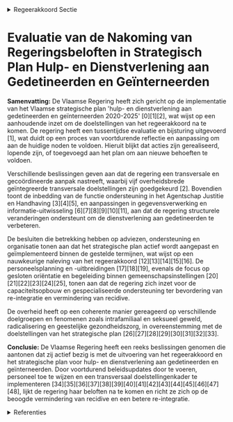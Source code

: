 

<details>
        <summary>Regeerakkoord Sectie </summary>
        <p>3.2.2 Het strategische plan hulp- en dienstverlening aan gedetineerden en geïnterneerden Het eerste strategisch plan hulp- en dienst-verlening aan gedetineerden en geïnter-neerden in uitvoering van het decreet van 8 maart 2013 betreffende de hulp- en dienst verlening aan gedetineerden loopt tot 2020. De Vlaamse minister bevoegd voor Justitie en Handhaving zal de opmaak en de opvolging van het nieuwe strategisch plan voor zijn rekening nemen. De beleidscoördi-natoren voor de uitvoering van het strate-gisch plan spelen hier een belangrijke rol. De doelstellingen van het strategisch plan moeten duidelijker responsabilisering, re-integratie en beperking van recidive beogen door op alle levensdomeinen (opleiding, onderwijs, welzijn, GGZ, wonen, werk, …) te focussen. Dit vraagt een inzet van alle vakministers. De vakministers zorgen ervoor dat bij de start van de strafuitvoering hiervoor een aanbod beschikbaar is. Bijzondere aandacht in het strategisch plan gaat ook naar responsabilisering en beperking van recidive voor o.a. volgende fenomenen en doelgroepen: intra-familiaal geweld, seksueel geweld, radicalisering, geestelijke gezondheids-zorg, inclusief verslavingszorg, en veelplegers. Er gaat tevens voldoende aandacht naar een aangepast aanbod voor geïnterneerden ongeacht waar ze verblijven en onder welk statuut (geplaatst, vrij op proef of na definitieve invrijheidsstelling. Om een breuk in het traject van de gedeti-neerde of geïnterneerde die in vrijheid wordt gesteld te vermijden, garanderen we een betere overgang tussen ‘binnen’ en ’buiten’. De trajectbegeleiding tijdens detentie en internering en de begeleiding door de justitiehuizen en lokale besturen na de detentie moeten nauwer aansluiten. Ook tijdens de detentie worden de lokale besturen op tijd betrokken in het licht van een eventuele (vervroegde) invrijheidsstelling. Gezien het grote aandeel van gedetineerden met geestelijke gezondheidsproblemen, inclusief verslaving, moet er zowel tijdens als na de detentie een aangepast aanbod zijn. Daarvoor zal de Vlaamse minister bevoegd voor Justitie en Handhaving samen met de Vlaamse vakminister in overleg treden met de bevoegde federale minister voor de penitentiaire gezondheidszorg. </p>
        </details> 

# Evaluatie van de Nakoming van Regeringsbeloften in Strategisch Plan Hulp- en Dienstverlening aan Gedetineerden en Geïnterneerden

**Samenvatting:**
De Vlaamse Regering heeft zich gericht op de implementatie van het Vlaamse strategische plan 'hulp- en dienstverlening aan gedetineerden en geïnterneerden 2020-2025' \[0\]\[1\]\[2\], wat wijst op een aanhoudende inzet om de doelstellingen van het regeerakkoord na te komen. De regering heeft een tussentijdse evaluatie en bijsturing uitgevoerd \[1\], wat duidt op een proces van voortdurende reflectie en aanpassing om aan de huidige noden te voldoen. Hieruit blijkt dat acties zijn gerealiseerd, lopende zijn, of toegevoegd aan het plan om aan nieuwe behoeften te voldoen.

Verschillende beslissingen geven aan dat de regering een transversale en gecoördineerde aanpak nastreeft, waarbij vijf overheidsbrede geïntegreerde transversale doelstellingen zijn goedgekeurd \[2\]. Bovendien toont de inbedding van de functie ondersteuning in het Agentschap Justitie en Handhaving \[3\]\[4\]\[5\], en aanpassingen in gegevensverwerking en informatie-uitwisseling \[6\]\[7\]\[8\]\[9\]\[10\]\[11\], aan dat de regering structurele veranderingen ondersteunt om de dienstverlening aan gedetineerden te verbeteren.

De besluiten die betrekking hebben op adviezen, ondersteuning en organisatie tonen aan dat het strategische plan actief wordt aangepast en geïmplementeerd binnen de gestelde termijnen, wat wijst op een nauwkeurige naleving van het regeerakkoord \[12\]\[13\]\[14\]\[15\]\[16\]. De personeelsplanning en -uitbreidingen \[17\]\[18\]\[19\], evenals de focus op gesloten oriëntatie en begeleiding binnen gemeenschapsinstellingen \[20\]\[21\]\[22\]\[23\]\[24\]\[25\], tonen aan dat de regering zich inzet voor de capaciteitsopbouw en gespecialiseerde ondersteuning ter bevordering van re-integratie en vermindering van recidive.

De overheid heeft op een coherente manier gereageerd op verschillende doelgroepen en fenomenen zoals intrafamiliaal en seksueel geweld, radicalisering en geestelijke gezondheidszorg, in overeenstemming met de doelstellingen van het strategische plan \[26\]\[27\]\[28\]\[29\]\[30\]\[31\]\[32\]\[33\]. 

**Conclusie:**
De Vlaamse Regering heeft een reeks beslissingen genomen die aantonen dat zij actief bezig is met de uitvoering van het regeerakkoord en het strategische plan voor hulp- en dienstverlening aan gedetineerden en geïnterneerden. Door voortdurend beleidsupdates door te voeren, personeel toe te wijzen en een transversaal doelstellingenkader te implementeren \[34\]\[35\]\[36\]\[37\]\[38\]\[39\]\[40\]\[41\]\[42\]\[43\]\[44\]\[45\]\[46\]\[47\]\[48\], lijkt de regering haar beloften na te komen en richt ze zich op de beoogde vermindering van recidive en een betere re-integratie.

<details>
        <summary> Referenties</summary>
        **[\[0\]](http://themis.vlaanderen.be/id/resource/d78204d0-4926-11ec-94bb-99a9d1e168fe)** : **(2020-11-13)** Vlaams strategisch plan hulp- en dienstverlening aan gedetineerden en geïnterneerden 2020-2025   De Vlaamse Regering hecht haar principiële goedkeuring aan het ontwerp van Vlaams strategisch plan 'hul... 

**[\[1\]](http://themis.vlaanderen.be/id/nieuwsbericht/658174CEE2E2C9E5814C2173)** : **(2023-12-22)** Tussentijdse evaluatie en bijsturing van het Vlaams strategisch plan hulp- en dienstverlening aan gedetineerden en geïnterneerden 2020-2025   In november 2020 stelde de Vlaams minister van Justitie en... 

**[\[2\]](http://themis.vlaanderen.be/id/resource/ce798540-4929-11ec-94bb-99a9d1e168fe)** : **(2020-04-24)** Vlaams strategisch plan ‘hulp- en dienstverlening aan gedetineerden en geïnterneerden 2020-2025’: transversaal doelstellingenkader   De Vlaamse Regering beslist hulp- en dienstverlening aan gedetineer... 

**[\[3\]](http://themis.vlaanderen.be/id/nieuwsbericht/64AE554D0592342F299DB9B1)** : **(2023-07-14)** Ondersteuning in het kader van de organisatie van de hulp- en dienstverlening aan gedetineerden: ingebed in Agentschap Justitie en Handhaving Voorontwerp van besluit van de Vlaamse Regering tot wijzig... 

**[\[4\]](http://themis.vlaanderen.be/id/nieuwsbericht/64F6D4433605E1AC863BE182)** : **(2023-09-08)** Ondersteuning organisatie hulp- en dienstverlening aan gedetineerden: ingebed in Agentschap Justitie en Handhaving Ontwerpbesluit van de Vlaamse Regering tot wijziging van het besluit van de Vlaamse R... 

**[\[5\]](http://themis.vlaanderen.be/id/nieuwsbericht/64AE54C10592342F299DB9AF)** : **(2023-07-14)** Personeelsplan Agentschap Justitie en Handhaving: inbedding functie ondersteuning hulp- en dienstverlening aan gedetineerden   De Vlaamse Regering keurt het personeelsplan goed voor het Agentschap Jus... 

**[\[6\]](http://themis.vlaanderen.be/id/nieuwsbericht/645CDBD08E8235823F6B763A)** : **(2023-05-12)** Gegevensdeling hulp- en dienstverlening aan gedetineerden Ontwerpbesluit van de Vlaamse Regering tot regeling van de gegevensverwerking en informatie-uitwisseling, vermeld in hoofdstuk 4 van het decre... 

**[\[7\]](http://themis.vlaanderen.be/id/nieuwsbrief-info/63983790C2B90D4571CF8683)** : **(2022-12-16)** Gegevensdeling hulp- en dienstverlening aan gedetineerden Voorontwerp van besluit van de Vlaamse Regering tot regeling van de gegevensverwerking en informatie-uitwisseling, vermeld in hoofdstuk 4 van ... 

**[\[8\]](http://themis.vlaanderen.be/id/resource/cf32ea30-4929-11ec-94bb-99a9d1e168fe)** : **(2020-04-24)** Decreet organisatie gegevensverwerking en informatie-uitwisseling gedetineerden: wijziging Voorontwerp van decreet tot wijziging van het decreet van 8 maart 2013 betreffende de organisatie van hulp- e... 

**[\[9\]](http://themis.vlaanderen.be/id/resource/d3e24f70-8a7a-11ec-b92e-970acd8c80b9)** : **(2020-10-30)** Gegevensverwerking en informatie-uitwisseling gedetineerden: wijzigingsdecreet Ontwerpdecreet tot wijziging van het decreet van 8 maart 2013 betreffende de organisatie van hulp- en dienstverlening aan... 

**[\[10\]](http://themis.vlaanderen.be/id/resource/d7901920-4927-11ec-94bb-99a9d1e168fe)** : **(2020-07-17)** Decreet organisatie gegevensverwerking en informatie-uitwisseling gedetineerden: wijziging Voorontwerp van decreet tot wijziging van het decreet van 8 maart 2013 betreffende de organisatie van hulp- e... 

**[\[11\]](http://themis.vlaanderen.be/id/resource/d71bdae0-4924-11ec-94bb-99a9d1e168fe)** : **(2021-02-26)** Wijzigingsdecreet organisatie hulp- en dienstverlening gedetineerden wat gegevensverwerking en informatie-uitwisseling betreft Bekrachtiging en afkondiging van het decreet tot wijziging van het decree... 

**[\[12\]]** : **(2020-01-10)** Advies inzake de opmaak van het Vlaamse strategisch plan ‘hulp- en dienstverlening aan gedetineerden en geïnterneerden’ 2020-2025 

**[\[13\]](http://themis.vlaanderen.be/id/nieuwsbericht/641AD24C3335D329E25ED740)** : **(2023-03-24)** Samenwerkingsakkoord hulp- en dienstverlening aan gedetineerden: voorontwerp van instemmingsdecreet A. Ontwerp van samenwerkingsakkoord tussen de Federale Staat en de Vlaamse Gemeenschap en het Vlaams... 

**[\[14\]](http://themis.vlaanderen.be/id/nieuwsbericht/64AE6A5B0592342F299DBA00)** : **(2023-07-14)** Samenwerkingsakkoord hulp- en dienstverlening aan gedetineerden A. Ontwerp van samenwerkingsakkoord tussen de Federale Staat en de Vlaamse Gemeenschap en het Vlaamse Gewest inzake de hulp- en dienstve... 

**[\[15\]](http://themis.vlaanderen.be/id/nieuwsbrief-info/6231F8526BB7B593CFC189E5)** : **(2022-03-18)** Samenwerkingsakkoord hulp- en dienstverlening aan gedetineerden: voorontwerp van instemmingsdecreet A. Ontwerp van samenwerkingsakkoord tussen de Federale Staat en de Vlaamse Gemeenschap en het Vlaams... 

**[\[16\]](http://themis.vlaanderen.be/id/nieuwsbericht/64AE54600592342F299DB9AD)** : **(2023-07-14)** Nota aan het Overlegcomité: 'De goedkeuring van het samenwerkingsakkoord tussen de Federale Staat, de Vlaamse Gemeenschap en het Vlaamse Gewest over de hulp- en dienstverlening aan gedetineerden'   Op... 

**[\[17\]](http://themis.vlaanderen.be/id/resource/55bc3540-4928-11ec-94bb-99a9d1e168fe)** : **(2020-07-10)** Personeelsplan van het Departement Welzijn, Volksgezondheid en Gezin – luik justitie   De Vlaamse Regering hecht haar goedkeuring aan het  personeelsplan van het Departement Welzijn, Volksgezondheid e... 

**[\[18\]](http://themis.vlaanderen.be/id/nieuwsbericht/65819721E2E2C9E5814C22C3)** : **(2023-12-22)** Personeelsplan Agentschap Justitie en Handhaving   De Vlaamse Regering keurt het personeelsplan goed van het Agentschap Justitie en Handhaving. Het personeelsplan zorgt voor de versterking van het Vla... 

**[\[19\]](http://themis.vlaanderen.be/id/nieuwsbrief-info/63A17CBCDBF1CAE811022163)** : **(2022-12-23)** Personeelsplan Agentschap Justitie en Handhaving: uitrol intersectorale centra intrafamiliaal geweld   De Vlaamse Regering keurt het personeelsplan voor het Agentschap Justitie en Handhaving 2023 goed... 

**[\[20\]](http://themis.vlaanderen.be/id/nieuwsbrief-info/623AF5776BB7B593CFC18DB6)** : **(2022-03-25)** Inwerkingtreding van de gesloten oriëntatie en de gesloten begeleiding in de gemeenschapsinstellingen Ontwerpdecreet tot wijziging van de wet van 8 april 1965 betreffende de jeugdbescherming, het decr... 

**[\[21\]](http://themis.vlaanderen.be/id/nieuwsbrief-info/61B85033364ED90009000ED5)** : **(2021-12-17)** Inwerkingtreding van de gesloten oriëntatie en de gesloten begeleiding in de gemeenschapsinstellingen Voorontwerp van decreet tot wijziging van de wet van 8 april 1965 betreffende de jeugdbescherming,... 

**[\[22\]](http://themis.vlaanderen.be/id/nieuwsbrief-info/62A2067294D257C352466304)** : **(2022-06-10)** Inwerkingtreding van de gesloten oriëntatie en de gesloten begeleiding in de gemeenschapsinstellingen Ontwerpdecreet tot wijziging van de wet van 8 april 1965 betreffende de jeugdbescherming, het decr... 

**[\[23\]](http://themis.vlaanderen.be/id/nieuwsbrief-info/63205E8F5CD4B179BD870A1E)** : **(2022-09-16)** Uitvoeringsbesluit decreet Jeugddelinquentie: Organisatie afdelingen gesloten oriëntatie en gesloten begeleiding Ontwerpbesluit van de Vlaamse Regering tot uitvoering van het decreet van 15 februari 2... 

**[\[24\]](http://themis.vlaanderen.be/id/nieuwsbrief-info/62CD6EDA8E6C4430A8898881)** : **(2022-07-15)** Uitvoeringsbesluit decreet Jeugddelinquentie: Organisatie afdelingen gesloten oriëntatie en gesloten begeleiding Voorontwerp van besluit van de Vlaamse Regering tot uitvoering van het decreet van 15 f... 

**[\[25\]](http://themis.vlaanderen.be/id/nieuwsbrief-info/62722C141C4A193816C30608)** : **(2022-05-06)** Uitvoeringsbesluit decreet Jeugddelinquentie: Organisatie afdelingen gesloten oriëntatie en gesloten begeleiding Voorontwerp van besluit van de Vlaamse Regering tot uitvoering van het decreet van 15 f... 

**[\[26\]](http://themis.vlaanderen.be/id/nieuwsbrief-info/61A5F595364ED90008000578)** : **(2021-12-03)** Uitvoering bepalingen decreet justitiehuizen en de juridische eerstelijnsbijstand Voorontwerp van besluit van de Vlaamse Regering tot uitvoering van bepalingen over de justitiehuizen van het decreet v... 

**[\[27\]](http://themis.vlaanderen.be/id/nieuwsbrief-info/6231B21A6BB7B593CFC189D9)** : **(2022-03-18)** Uitvoering bepalingen decreet justitiehuizen en juridische eerstelijnsbijstand Ontwerpbesluit van de Vlaamse Regering tot uitvoering van bepalingen over de justitiehuizen van het decreet van 26 april ... 

**[\[28\]](http://themis.vlaanderen.be/id/nieuwsbrief-info/61E7CB4D364ED90008000211)** : **(2022-01-21)** Uitvoering bepalingen decreet justitiehuizen en juridische eerstelijnsbijstand Voorontwerp van besluit van de Vlaamse Regering tot uitvoering van bepalingen over de justitiehuizen van het decreet van ... 

**[\[29\]](http://themis.vlaanderen.be/id/nieuwsbrief-info/62D112748E6C4430A8898D84)** : **(2022-07-15)** Wijzigingsdecreet justitiehuizen en juridische eerstelijnsbijstand: indicatiestelling en interne informatiedeling Voorontwerp van decreet tot wijziging van het decreet van 26 april 2019 houdende de ju... 

**[\[30\]](http://themis.vlaanderen.be/id/nieuwsbrief-info/63A1B57FDBF1CAE811022301)** : **(2022-12-23)** Wijzigingsdecreet justitiehuizen en juridische eerstelijnsbijstand: indicatiestelling en interne informatiedeling Ontwerpdecreet tot wijziging van het decreet van 26 april 2019 houdende de justitiehui... 

**[\[31\]](http://themis.vlaanderen.be/id/nieuwsbrief-info/612F718E364ED90008000286)** : **(2021-09-03)** Juridische eerstelijnsbijstand: praktische uitwerking Voorontwerp van besluit van de Vlaamse Regering over de juridische eerstelijnsbijstand  Sinds 1 juli 2014 is Vlaanderen inhoudelijk bevoegd voor d... 

**[\[32\]](http://themis.vlaanderen.be/id/nieuwsbericht/6422B6318A5434FEB5657043)** : **(2023-03-31)** Subsidie 2023 Centra voor Algemeen Welzijnswerk (CAW) voor ondersteuning van hulp- en dienstverlening aan gedetineerden Ontwerpbesluit van de Vlaamse Regering tot toekenning van een subsidie 2023 aan ... 

**[\[33\]](http://themis.vlaanderen.be/id/nieuwsbericht/641325533335D329E25ECFF4)** : **(2023-03-17)** Wijzigingsdecreet justitiehuizen en juridische eerstelijnsbijstand: indicatiestelling en interne informatiedeling Bekrachtiging en afkondiging van het decreet tot wijziging van het decreet van 26 apri... 

**[\[34\]](http://themis.vlaanderen.be/id/nieuwsbericht/645206EA878C11494CF541CF)** : **(2023-05-05)** Hulpprogramma veilig verblijf in de jeugdhulp Ontwerpbesluit van de Vlaamse Regering over de uitvoering van een hulpprogramma geblokkeerde ontwikkelingstrajecten  De Vlaamse Regering besliste op 10 ju... 

**[\[35\]](http://themis.vlaanderen.be/id/resource/acee78d0-4925-11ec-94bb-99a9d1e168fe)** : **(2020-12-18)** Wijzigingsdecreet regelgeving Vlaamse sociale bescherming (VSB): integratie zorgsectoren Voorontwerp van decreet tot wijziging van regelgeving in het kader van de Vlaamse sociale bescherming  Na advie... 

**[\[36\]](http://themis.vlaanderen.be/id/resource/d3da1210-8a7a-11ec-b92e-970acd8c80b9)** : **(2020-10-30)** Wijziging regelgeving in kader van Vlaamse sociale bescherming Voorontwerp van decreet tot wijziging van regelgeving in het kader van de Vlaamse sociale bescherming  De Vlaamse Regering hecht haar pri... 

**[\[37\]](http://themis.vlaanderen.be/id/nieuwsbrief-info/617907E7364ED90008000626)** : **(2021-10-29)** Juridische eerstelijnsbijstand: praktische uitwerking Ontwerpbesluit van de Vlaamse Regering over de juridische eerstelijnsbijstand  Sinds 1 juli 2014 is Vlaanderen inhoudelijk bevoegd voor de juridis... 

**[\[38\]](http://themis.vlaanderen.be/id/nieuwsbericht/646DC1058E8235823F6B82EE)** : **(2023-05-26)** Psyche vzw: subsidie project TANDEM 2023-2025 (toeleiding gedetineerden met een geestelijk gezondheidsprobleem naar gepaste zorg- en hulpverlening na detentie) Ontwerp van overeenkomst betreffende de ... 

**[\[39\]](http://themis.vlaanderen.be/id/nieuwsbericht/65533B6F8265E66451D4C870)** : **(2023-11-17)** Organisatie geïntegreerd gezins- en jeugdhulpbeleid: voorontwerp van decreet Voorontwerp van decreet over de organisatie van een geïntegreerd gezins- en jeugdhulpbeleid  De Vlaamse Regering hecht haar... 

**[\[40\]](http://themis.vlaanderen.be/id/resource/8ce263e0-4924-11ec-94bb-99a9d1e168fe)** : **(2021-03-19)** Integratie zorginitiatieven in Vlaamse sociale bescherming (VSB): wijzigingsdecreet Ontwerpdecreet tot wijziging van regelgeving in het kader van de Vlaamse sociale bescherming  Na advies van de Raad ... 

**[\[41\]](http://themis.vlaanderen.be/id/nieuwsbrief-info/60DAFACF364ED90008000358)** : **(2021-07-02)** Juridische eerstelijnsbijstand: praktische uitwerking Voorontwerp van besluit van de Vlaamse Regering over de juridische eerstelijnsbijstand  Sinds 1 juli 2014 is Vlaanderen inhoudelijk bevoegd voor d... 

**[\[42\]](http://themis.vlaanderen.be/id/nieuwsbrief-info/62CE7AAB8E6C4430A8898932)** : **(2022-07-15)** Voorontwerp van decreet over de onderwijsinternaten Voorontwerp van decreet over de onderwijsinternaten  De Vlaamse Regering  hecht haar principiële goedkeuring aan het voorontwerp van decreet over de... 

**[\[43\]](http://themis.vlaanderen.be/id/nieuwsbrief-info/63A18E4EDBF1CAE811022249)** : **(2022-12-23)** Voorontwerp van decreet over de onderwijsinternaten Voorontwerp van decreet over de onderwijsinternaten  Na het advies van de VLOR, de SERV en de Vlaamse Toezichtcommissie voor de verwerking van perso... 

**[\[44\]](http://themis.vlaanderen.be/id/nieuwsbrief-info/6231A4246BB7B593CFC189CE)** : **(2022-03-18)** Inkanteling revalidatievoorzieningen in Vlaamse sociale bescherming Voorontwerp van besluit van de Vlaamse Regering tot wijziging van het besluit van de Vlaamse Regering van 30 november 2018 houdende ... 

**[\[45\]](http://themis.vlaanderen.be/id/nieuwsbericht/642677FA8A5434FEB5657407)** : **(2023-03-31)** Kader vervolgstrategie opvang ontheemde Oekraïners: wijzigingsbesluit Ontwerpbesluit van de Vlaamse Regering tot wijziging en verlenging van het besluit van de Vlaamse Regering van 8 april 2022 tot to... 

**[\[46\]](http://themis.vlaanderen.be/id/nieuwsbericht/65819605E2E2C9E5814C22B8)** : **(2023-12-22)** Optimalisering werkprocessen Vlaams Centrum Elektronisch Toezicht en justitiehuizen: wijzigingsdecreet Voorontwerp van decreet tot wijziging van het decreet van 26 april 2019 houdende de justitiehuize... 

**[\[47\]](http://themis.vlaanderen.be/id/nieuwsbericht/645B94DB8E8235823F6B7542)** : **(2023-05-12)** Ontwerpdecreet over de onderwijsinternaten Ontwerpdecreet over de onderwijsinternaten  Na het advies van de Raad van State hecht de Vlaamse Regering haar definitieve goedkeuring aan het ontwerpdecreet... 

**[\[48\]](http://themis.vlaanderen.be/id/nieuwsbrief-info/61B852CC364ED90009000F8A)** : **(2021-12-17)** Subsidie preventieve forensische begeleiding ter preventie van delinquent gedrag van jongeren en jongvolwassenen met (vermoeden van) beperkingen Ontwerpbesluit van de Vlaamse Regering over de subsidië... 
        </details> 

